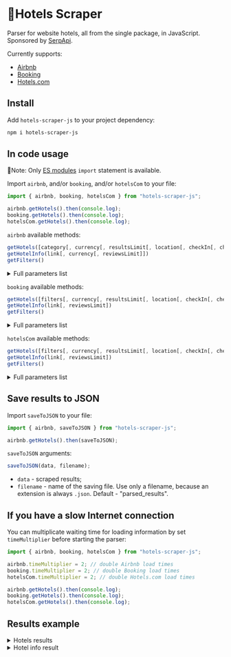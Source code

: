 # 🏨Hotels Scraper

Parser for website hotels, all from the single package, in JavaScript. Sponsored by [SerpApi](https://serpapi.com/).

Currently supports:

- [Airbnb](https://www.airbnb.com/)
- [Booking](https://www.booking.com/)
- [Hotels.com](https://hotels.com/)

## Install

Add `hotels-scraper-js` to your project dependency:

```bash
npm i hotels-scraper-js
```

## In code usage

📌Note: Only [ES modules](https://nodejs.org/api/esm.html) `import` statement is available.

Import `airbnb`, and/or `booking`, and/or `hotelsCom` to your file:

```javascript
import { airbnb, booking, hotelsCom } from "hotels-scraper-js";

airbnb.getHotels().then(console.log);
booking.getHotels().then(console.log);
hotelsCom.getHotels().then(console.log);
```

`airbnb` available methods:

```javascript
getHotels([category[, currency[, resultsLimit[, location[, checkIn[, checkOut[, adults[, children]]]]]]]])
getHotelInfo(link[, currency[, reviewsLimit]])
getFilters()
```

<details>
<summary>Full parameters list</summary>

- `category` - category code. You can get all available categories with their codes from `getFilters()` method. You can use both "name" or "value";
- `currency` - currency code. You can get all available currencies with their codes from `getFilters()` method. You can use both "name" or "value" ;
- `resultsLimit` - parameter defines the results amount you want to get. Must be a number or `Infinity` (use it if you want to get all results in the selected category). Default - 20;
- `location` - parameter defines the location of hotels to search;
- `checkIn` - parameter defines the check-in date. Format - "12/31/2023";
- `checkOut` - parameter defines the check-out date. Format - "12/31/2023";
- `adults` - parameter defines the number of adult guests;
- `children` - parameter defines the number of child guests;
- `reviewsLimit` - parameter defines the reviews amount you want to get. Must be a number or `Infinity` (use it if you want to get all reviews). Default - 10.

</details>

`booking` available methods:

```javascript
getHotels([filters[, currency[, resultsLimit[, location[, checkIn[, checkOut[, adults[, children[, [rooms]]]]]]]]]])
getHotelInfo(link[, reviewsLimit])
getFilters()
```

<details>
<summary>Full parameters list</summary>

- `filters` - an array with filter codes. You can get all available filters with their codes from `getFilters()` method. You can use both "name" or "value";
- `currency` - currency code. You can get all available currencies with their codes from `getFilters()` method. You can use both "name" or "value". Default - "USD";
- `resultsLimit` - parameter defines the results amount you want to get. Must be a number or `Infinity` (use it if you want to get all results in the selected category). Default - 35;
- `location` - location of hotels to search. Default - "Paris";
- `checkIn` - check-in date. Format - "12/31/2023", Default - today;
- `checkOut` - check-in date. Format - "12/31/2023", Default - tomorrow;
- `adults` - number of adult guests. Default - 2;
- `children` - number of child guests. Default - 0;
- `rooms` - number of rooms needed. Default - 1;
- `travelPurpose` - travel purpouse. Available "leisure" or "business". Default - "leisure";
- `reviewsLimit` - parameter defines the reviews amount you want to get. Must be a number or `Infinity` (use it if you want to get all reviews). Default - 10.

</details>

`hotelsCom` available methods:

```javascript
getHotels([filters[, currency[, resultsLimit[, location[, checkIn[, checkOut[, adults[, children[, [rooms]]]]]]]]]])
getHotelInfo(link[, reviewsLimit])
getFilters()
```

<details>
<summary>Full parameters list</summary>

- `filters` - an array with filter codes. You can get all available filters with their codes from `getFilters()` method. You can use both "name" or "value";
- `priceFrom` - min price filter. On Hotels.com available 10 price steps. `priceFrom` value will be round to the nearest lower step value;
- `priceTo` - max price filter. On Hotels.com available 10 price steps. `priceTo` value will be round to the nearest higher step value;
- `country` - country name. You can get all available countries with their currencies and languages (if provided) from `getFilters().locales` method;
- `language` - interface language. You can change language only if the selected `country` has several languages;
- `resultsLimit` - parameter defines the results amount you want to get. Must be a number or `Infinity` (use it if you want to get all results in the selected category). Default - 35;
- `location` - location of hotels to search. Default - "Paris";
- `checkIn` - check-in date. Format - "12/31/2023", Default - today;
- `checkOut` - check-in date. Format - "12/31/2023", Default - tomorrow;
- `adults` - number of adult guests. Default - 2;
- `children` - number of child guests. Default - 0;
- `reviewsLimit` - parameter defines the reviews amount you want to get. Must be a number or `Infinity` (use it if you want to get all reviews). Default - 10.

</details>

## Save results to JSON

Import `saveToJSON` to your file:

```javascript
import { airbnb, saveToJSON } from "hotels-scraper-js";

airbnb.getHotels().then(saveToJSON);
```

`saveToJSON` arguments:

```javascript
saveToJSON(data, filename);
```

- `data` - scraped results;
- `filename` - name of the saving file. Use only a filename, because an extension is always `.json`. Default - "parsed_results".

## If you have a slow Internet connection

You can multiplicate waiting time for loading information by set `timeMultiplier` before starting the parser:

```javascript
import { airbnb, booking, hotelsCom } from "hotels-scraper-js";

airbnb.timeMultiplier = 2; // double Airbnb load times
booking.timeMultiplier = 2; // double Booking load times
hotelsCom.timeMultiplier = 2; // double Hotels.com load times

airbnb.getHotels().then(console.log);
booking.getHotels().then(console.log);
hotelsCom.getHotels().then(console.log);
```

## Results example

<details>
<summary>Hotels results</summary>

**Airbnb results**

```json
[
  {
    "thumbnail":"https://a0.muscache.com/im/pictures/9ca40aba-5b1a-4a90-9de6-a51a75d74e8d.jpg?im_w=720",
    "title":"Private room in Courbevoie",
    "subtitles":[
        "Courbevoie—Verdun room near La Défense",
        "1 double bed"
    ],
    "dates":"03/10/2023 - 03/13/2023",
    "price":{
        "currency":"$",
        "value":46,
        "period":"night"
    },
    "rating":4.8,
    "link":"https://www.airbnb.com/rooms/28935929"
  },
  ... and other hotels
]
```

**Booking results**

```json
[
  {
    "thumbnail":"https://cf.bstatic.com/xdata/images/hotel/square200/76073434.webp?k=bb74dd88f738df22dc8f756b92f92477da8ed945300449c8c14bc31ca1d56bd2&o=&s=1",
    "title":"Apollon MontparnasseOpens in new window",
    "stars":3,
    "preferredBadge":true,
    "promotedBadge":false,
    "location":"14th arr., Paris",
    "subwayAccess":true,
    "sustainability":"Travel Sustainable property",
    "distanceFromCenter":3.5,
    "highlights":[
        "Standard Double Room",
        "1 full bed",
        "Only 5 rooms left at this price on our site"
    ],
    "price":{
        "currency":"US$",
        "value":70,
        "taxesAndCharges":4
    },
    "rating":{
        "score":8,
        "scoreDescription":"Very Good",
        "reviews":1
    },
    "link":"https://www.booking.com/hotel/fr/apollon-montparnasse.html?aid=304142&label=gen173nr-1FCAQoggJCDHNlYXJjaF9wYXJpc0gxWARo6QGIAQGYATG4ARfIAQzYAQHoAQH4AQOIAgGoAgO4Aq3Kk6AGwAIB0gIkOWJlN2NmYTUtNjU0MS00ODhjLWJlYmMtMTE0NjRjNmE4Mzdh2AIF4AIB&ucfs=1&arphpl=1&checkin=2023-03-05&checkout=2023-03-06&group_adults=2&req_adults=2&no_rooms=1&group_children=0&req_children=0&hpos=15&hapos=15&sr_order=popularity&srpvid=39e084d62f6804da&srepoch=1678042414&all_sr_blocks=189619302_92687463_0_2_0&highlighted_blocks=189619302_92687463_0_2_0&matching_block_id=189619302_92687463_0_2_0&sr_pri_blocks=189619302_92687463_0_2_0__6600&from_sustainable_property_sr=1&from=searchresults#hotelTmpl"
  },
  ... and other hotels
]
```

**Hotels.com results**

```json
[
   {
      "title":"Hotel 10 Opera",
      "isAd":true,
      "location":"Paris",
      "snippet":{
         "title":"3* hotel located near the Opera",
         "text":"In the heart of the 9th district: customized offers according to the length of stay, flexibility & reinforced sanitary measures."
      },
      "paymentOptions":[
         "Fully refundable",
         "Reserve now, pay later"
      ],
      "highlightedAmenities":[
          "Hot tub"
      ],
      "price":{
         "currency":"$",
         "value":193,
         "withTaxesAndCharges":216
      },
      "rating":{
         "score":8.8,
         "reviews":35
      },
      "link":"https://www.hotels.com/ho282954/hotel-10-opera-paris-france/"
   },
  ... and other hotels
]
```

</details>

<details>
<summary>Hotel info result</summary>

**Airbnb results**

```json
{
  "name": "The Black A-Frame",
  "shortDescription": "Entire cabin hosted by Liga",
  "shortOverview": ["3 guests", "1 bedroom", "2 beds", "1 bath"],
  "highlights": [
    { "title": "Self check-in", "subtitle": "Check yourself in with the lockbox." },
    ... and other highlights
  ],
  "price": { "currency": "$", "perNight": 136 },
  "description": "Amazing and stylish A-frame house at the edge of the forest and at the bend of Peterupe river. Located 40km from Riga and 8km from Saulkrasti. Perfect place for your city escape.The spaceThe Black A-frame is located 10 min drive from the seaside and 10 min walk from Pabaži Lake. This place is quiet and very comfortable. Outside there is a terrace where you can enjoy magical forest view and bird songs. There is a small river next to house. House can accommodate up to three guests as we have one double bed in Loft and in living room we have sofa bed, so there is extra place to sleep if you have children with you. We are dog friendly, so bring your dog along with you on your visit. Pet fee 10 eur.We have hot tub near house and if you want, you can rent it for extra charge 60 eur.In our house there is only wood stove heating, you will be able to feel the countryside authenticity. Especially when the sun is down in the breezy nighttime the wood stove will warm you and your hearts. If you have no experience in wood stove heating, you’ll find instructions in our lovely cabin! Don’t forget to fire up wood stove first thing in the morning, because if cold outside, in the morning it might be chilly inside.If you desire - give us notice, at what time we should expect your arrival, so we can pre-heat house before you get here and after you have arrived you can continue heating the house yourself!If you have small children, please note that there is a porch with no railings and a river close to house. Please don't leave your kids without supervision and be responsible parents.",
  "sleepOptions": [
    { "room": "Bedroom", "bed": "1 double bed" },
    { "room": "Living room", "bed": "1 sofa bed" }
  ],
  "location": "Sēja, Latvia",
  "host": {
    "name": "Liga",
    "joined": "Joined in September 2018",
    "overview": ["604 Reviews", "Identity verified", "Superhost"],
    "responseInfo": { "responseRate": "100%", "responseTime": "within an hour" }
  },
  "link": "https://www.airbnb.com/rooms/43105686?adults=1&category_tag=Tag%3A8148&children=0&infants=0&pets=0&search_mode=flex_destinations_search&check_in=2023-04-16&check_out=2023-04-21&federated_search_id=c9f831f8-d4e6-43c1-b8eb-07e918081d52&source_impression_id=p3_1677412473_UOkZOXx5wDjAXVhD",
  "placeOffers": [
    "River view",
    "Hair dryer",
    "Shampoo",
    ... and other place offers
  ],
  "houseRules": [
    "3 guests maximum",
    "Pets allowed",
    "Check-in after 3:00 PM",
    ... and other house rules
  ],
  "safetyAndProperty": [
    "Pool/hot tub without a gate or lock",
    "Heights without rails or protection",
    ... and other safety & property
  ],
  "photos": [
    "https://a0.muscache.com/im/pictures/8dec2f7c-1c3e-402e-baea-4fd72af59621.jpg?aki_policy=large",
    "https://a0.muscache.com/im/pictures/1c1c4008-d617-4e9f-b5e3-aa38bc8c5c9a.jpg?aki_policy=large",
    ... and other photos
  ],
  "reviewsInfo": {
    "rating": 4.97,
    "totalReviews": 433,
    "reviews": [
      {
        "name": "Yana",
        "avatar": "https://a0.muscache.com/im/pictures/user/d9e91b91-c2fb-42d2-929d-02676dbc2b5a.jpg?im_w=240",
        "userPage": "https://www.airbnb.com/users/show/501742751",
        "date": "February 2023",
        "review": "This is a super cosy place. The view from the cabin on the river is breathtaking! We really liked the location. The host is very friendly and helpful. There was a power outage in the area, but the host immediately contacted the power crew to fix it, so we were able to spend the rest of our time enjoying all the house features. The wood stove is something amazing! The cabin is not big, but very stylish, cosy and comfortable.  I will definitely recommend this place!"
      },
    ... and other reviews
    ]
  }
}

```

**Booking results**

```json
{
   "title":"The Renwick",
   "type":"Hotel",
   "stars":4,
   "preferredBadge":true,
   "subwayAccess":true,
   "sustainability":"Travel Sustainable property",
   "address":"118 East 40th Street, Murray Hill, New York, NY 10016, United States of America",
   "highlights":[
      "Pet friendly",
      "Free WiFi",
      "Air conditioning",
      ... and other highlights
   ],
   "shortDescription":"Stay in the heart of New York\n\n–\n\nExcellent location – show map",
   "description":"You're eligible for a Genius discount at The Renwick! To save at this property, all you have to do is sign in.\n""+""Featuring free WiFi, The Renwick offers luxury residential-style accommodations in Midtown Manhattan, 400 m from Bryant Park.\n""+""Every art-inspired room at this historic hotel includes a flat-screen TV. Each room has a private bathroom with free toiletries and a hairdryer.\n""+""There is a 24-hour front desk, fitness center and business center at The Renwick.\n""+""Grand Central Terminal is 271 m from The Renwick, while Empire State Building is 901 m away. The nearest airport is La Guardia Airport, 5.6 mi from the property.",
   "descriptionHighlight":"Families in particular like the location – they rated it 9.5 for a stay with kids.",
   "descriptionSummary":"The Renwick has been welcoming Booking.com guests since Jun 25, 2006\n""+""\n""+""Hotel chain/brand:\n""+""Rebel Hotel Company",
   "facilities":[
      "Non-smoking rooms",
      "Fitness center",
      "Facilities for disabled guests",
      ... and other facilities
   ],
   "areaInfo":[
      {
         "What's nearby":[
            {
               "place":"Chrysler Building",
               "distance":"200 m"
            },
            {
               "place":"Morgan Library & Museum",
               "distance":"400 m"
            },
          ... and other "What's nearby" results
         ]
      },
      ... and other aria info
   ],
   "link":"https://www.booking.com/hotel/us/the-renwick.html?aid=304142&label=gen173nr-1FCAQoggJCD3NlYXJjaF9uZXcgeW9ya0gxWARo6QGIAQGYATG4ARfIAQzYAQHoAQH4AQOIAgGoAgO4AsDdkqAGwAIB0gIkZWZjNzg1ZjQtOTQ4OS00MTk2LWFhNTctZDBhNjY0ODNlMjBk2AIF4AIB&sid=8a3276de1a926aa7e34f278dfb7fc6a2&age=0&age=0&all_sr_blocks=5602126_351661370_4_0_0%2C5602123_351661370_2_0_0&checkin=2023-07-30&checkout=2023-08-12&dist=0&group_adults=4&group_children=2&hapos=100&highlighted_blocks=5602126_351661370_4_0_0%2C5602123_351661370_2_0_0&hpos=25&matching_block_id=5602126_351661370_4_0_0&no_rooms=2&req_adults=4&req_age=0&req_age=0&req_children=2&room1=A%2CA%2C0&room2=A%2CA%2C0&sb_price_type=total&sr_order=popularity&sr_pri_blocks=5602126_351661370_4_0_0__418795%2C5602123_351661370_2_0_0__338895&srepoch=1678028492&srpvid=526669a055bb0322&type=total&ucfs=1&activeTab=main#tab-main",
   "photos":[
      "https://cf.bstatic.com/xdata/images/hotel/max1024x768/62412250.jpg?k=7389247a6dbefb943abdb9c9e9e4bc29f4dbd0e38b07e4bf0e3483632c14ec58&o=&hp=1",
      "https://cf.bstatic.com/xdata/images/hotel/max1024x768/62412277.jpg?k=efff09d78f321bf902267f8d939921ec4fbb3bb81c78167dd6e3c5696181df4f&o=&hp=1",
      "https://cf.bstatic.com/xdata/images/hotel/max1024x768/53916939.jpg?k=a05597263a68862bbe161d19611ba40ab54c27dbbb887d1747a503f0c04a6e12&o=&hp=1",
    ... and other photos
   ],
   "reviewsInfo":{
      "score":8.2,
      "scoreDescription":"Rated very good",
      "totalReviews":1,
      "categoriesRating":[
         {
            "Staff":8.8
         },
         {
            "Facilities":7.9
         },
        ... and other categories
      ],
      "reviews":[
         {
            "name":"Jack",
            "avatar":"https://cf.bstatic.com/static/img/review/avatars/ava-j/f69a0f45af414641ac0371c1f139c49637969c6c.png",
            "country":"United Kingdom",
            "date":"Reviewed: October 9, 2022",
            "reting":"10",
            "review":[
               {
                  "liked":"We spent so much time reviewing hotels for our first trip to New York and were so pleased with choosing The Renwick. Upon arrival, the lady at reception was so friendly, bubbly and welcoming. In general, the staff were great and were super knowledgeable and always willing to support and ensure we were okay and comfortable. Additionally, the housekeeping were brilliant and ensured our room was sparkling clean everyday and with fresh towels. As for the room, we were on the 17th floor, it was nicely decorated, spacious,
great shower/pressure and the bed super comfortable. The Wi-Fi was also excellent. We always looked forward to returning after a long day exploring the streets of amazing New York City!\n""+""If I had to pick one little negative, we were checked out by a different lady at reception and she wasn't so friendly. Oh well, no biggie.\n""+""When we return to New York we will be returning to this hotel."
               }
            ],
            "hotelResponse":"Thank you for sharing this wonderful review, Jack!\n""+""We are very pleased to hear that you had an enjoyable experience at The Renwick Hotel and loved our spacious, clean accommodations and housekeeping services! We appreciate your praise for our team; they work very hard to ensure every guest feels right at home. We are delighted you felt welcomed and valued during your time with us!\n""+""We'd love to share another positive experience with you in the future!"
         },
        ... and other reviews
      ]
   }
}
```

**Hotels.com results**

```json
{
   "title":"Four Seasons Resort Oahu at Ko Olina",
   "stars":5,
   "shortDescription":"Kapolei beachfront resort with 4 restaurants and spa",
   "address":"92-1001 Olani Street, Kapolei, HI, 96707",
   "description":"At Four Seasons Resort Oahu at Ko Olina, you can hit the beach to retreat to a cabana or enjoy the shade from a beach umbrella, plus activities like scuba diving and snorkeling are nearby. 4 outdoor pools provide fun for everyone, while guests in the mood for pampering can visit the spa to indulge in massages, body wraps, and mani/pedis. Dining choices include 4 restaurants and the bar/lounge is a great place to grab a cold drink. A free kid's club, a poolside bar, and a health club are other highlights at this luxurious resort. Fellow travelers say good things about the pool and helpful staff.",
   "languages":"Chinese (Mandarin), English, Japanese, Korean, Spanish",
   "roomOptions":[
      "Room, 2 Double Beds, Partial Ocean View",
      "Room, Accessible, Partial Ocean View",
      "Suite, 1 Bedroom, Ocean View",
      ... and other room options
   ],
   "areaInfo":[
      {
         "What's nearby":[
            {
               "place":"Pearl Harbor",
               "distance":"22 min drive"
            },
           ... and other nearby places
         ]
      },
      {
         "Getting around":[
            {
               "place":"Kapolei, HI (JRF-Kalaeloa)",
               "distance":"15 min drive"
            },
          ... and other around places
         ]
      },
      {
         "Restaurants":[
            {
               "place":"Island Country Markets at Ko Olina",
               "distance":"4 min walk"
            },
          ... and other restaurants
         ]
      }
   ],
   "CleaningAndSafety":[
      {
         "Enhanced cleanliness measures":[
            "Disinfectant is used to clean the property",
            "High-touch surfaces are cleaned and disinfected",
            "Sheets and towels are washed at 60°C/140°F or hotter",
            "Follows standard cleaning and disinfection practices of Lead with Care (Four Seasons)"
         ]
      },
    ... and other cleaning and safety features
   ],
   "atAGlance":[
      {
         "Hotel size":[
            "370 units",
            "Arranged over 16 floors"
         ]
      },
      ... and other amenities
   ],
   "propertyAmenities":[
      {
         "Food and drink":[
            "Buffet breakfast (surcharge) each morning 6:00 AM–11:00 AM",
            "4 restaurants",
            "Bar/lounge",
            "Poolside bar",
            "Coffee shop",
            "Coffee/tea in a common area",
            "24-hour room service",
            "Snack bar/deli"
         ]
      },
       ... and other property amenities
   ],
   "roomAmenities":[
      {
         "Be entertained":[
            "DVD player",
            "65-inch flat-screen TV",
            "Cable TV channels",
            "Pay movies"
         ]
      },
    ... and other room amenities
   ],
   "specialFeatures":[
      {
         "Spa":[
            "Guests can indulge in a pampering treatment at the resort's full-service spa. Services include facials, body wraps, body scrubs, and body treatments. The spa is open daily."
         ]
      }
   ],
   "feesAndPolicies":[
      {
         "Optional extras":[
            "Wired Internet access is available in public areas for USD 22 per stay (rates may vary)",
            "Buffet breakfast is offered for an extra charge of approximately USD 15–75 for adults, and USD 15–75 for children",
            "Airport shuttle service is offered for an extra charge of USD 340.00 per vehicle (one-way)",
            "Late check-out can be arranged for an extra charge (subject to availability)"
         ]
      },
      ... and other fees and policies
   ],
   "link":"https://www.hotels.com/ho161915/four-seasons-resort-oahu-at-ko-olina-kapolei-united-states-of-america/",
   "photos":[
      "https://images.trvl-media.com/lodging/1000000/10000/7000/6910/ad8af703.jpg?impolicy=resizecrop&rw=1200&ra=fit",
      "https://images.trvl-media.com/lodging/1000000/10000/7000/6910/45b7af11.jpg?impolicy=resizecrop&rw=1200&ra=fit",
      "https://images.trvl-media.com/lodging/1000000/10000/7000/6910/f1e44ee8.jpg?impolicy=resizecrop&rw=1200&ra=fit",
      ... and other photos
   ],
   "reviewsInfo":{
      "score":9.4,
      "scoreDescription":"Exceptional",
      "totalReviews":548,
      "categoriesRating":[
         {
            "Cleanliness":9.6
         },
         {
            "Staff & service":9.5
         },
         {
            "Amenities":9.4
         },
         {
            "Property conditions & facilities":9.5
         },
         {
            "Eco-friendliness":9.1
         }
      ],
      "reviews":[
         {
            "date":"Mar 2, 2023",
            "reting":10,
            "review":"Beautiful property and awesome service"
         },
        ... and other reviews
      ]
   }
}
```

</details>
